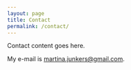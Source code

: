 ```yaml
---
layout: page
title: Contact
permalink: /contact/
---
```


Contact content goes here.

My e-mail is [martina.junkers@gmail.com](mailto:martina.junkers@gmail.com).
